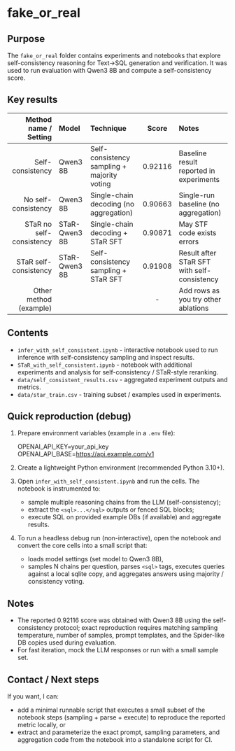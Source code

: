 fake_or_real
============

Purpose
-------
The `fake_or_real` folder contains experiments and notebooks that explore self-consistency reasoning for Text->SQL generation and verification. It was used to run evaluation with Qwen3 8B and compute a self-consistency score.

Key results
-----------
| Method name / Setting | Model     | Technique                       | Score   | Notes |
|-----------------------:|:----------|:--------------------------------|:-------:|:------|
| Self-consistency       | Qwen3 8B  | Self-consistency sampling + majority voting | 0.92116 | Baseline result reported in experiments |
| No self-consistency    | Qwen3 8B  | Single-chain decoding (no aggregation)     | 0.90663 | Single-run baseline (no aggregation) |
| STaR no self-consistency | STaR-Qwen3 8B   | Single-chain decoding + STaR SFT                  | 0.90871       | May STF code exists errors |
| STaR self-consistency  | STaR-Qwen3 8B   | Self-consistency sampling + STaR SFT             | 0.91908       | Result after STaR SFT with self-consistency |
| Other method (example) | <model>   | <technique>                  | -       | Add rows as you try other ablations |

Contents
--------
- `infer_with_self_consistent.ipynb` - interactive notebook used to run inference with self-consistency sampling and inspect results.
- `STaR_with_self_consistent.ipynb` - notebook with additional experiments and analysis for self-consistency / STaR-style reranking.
- `data/self_consistent_results.csv` - aggregated experiment outputs and metrics.
- `data/star_train.csv` - training subset / examples used in experiments.

Quick reproduction (debug)
-------------------------
1. Prepare environment variables (example in a `.env` file):

    OPENAI_API_KEY=your_api_key
    OPENAI_API_BASE=https://api.example.com/v1

2. Create a lightweight Python environment (recommended Python 3.10+).

3. Open `infer_with_self_consistent.ipynb` and run the cells. The notebook is instrumented to:
   - sample multiple reasoning chains from the LLM (self-consistency);
   - extract the `<sql>...</sql>` outputs or fenced SQL blocks;
   - execute SQL on provided example DBs (if available) and aggregate results.

4. To run a headless debug run (non-interactive), open the notebook and convert the core cells into a small script that:
   - loads model settings (set model to Qwen3 8B),
   - samples N chains per question, parses `<sql>` tags, executes queries against a local sqlite copy, and aggregates answers using majority / consistency voting.

Notes
-----
- The reported 0.92116 score was obtained with Qwen3 8B using the self-consistency protocol; exact reproduction requires matching sampling temperature, number of samples, prompt templates, and the Spider-like DB copies used during evaluation.
- For fast iteration, mock the LLM responses or run with a small sample set.

Contact / Next steps
-------------------
If you want, I can:
- add a minimal runnable script that executes a small subset of the notebook steps (sampling + parse + execute) to reproduce the reported metric locally, or
- extract and parameterize the exact prompt, sampling parameters, and aggregation code from the notebook into a standalone script for CI.
